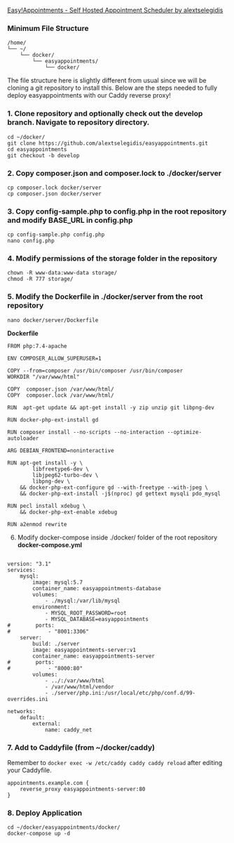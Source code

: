[Easy!Appointments - Self Hosted Appointment Scheduler by alextselegidis](https://github.com/alextselegidis/easyappointments)

### Minimum File Structure
```
/home/
└── ~/
    └── docker/
        └── easyappointments/
            └── docker/
```

The file structure here is slightly different from usual since we will be cloning a git repository to install this. Below are the steps needed to fully deploy easyappointments with our Caddy reverse proxy!

### 1. Clone repository and optionally check out the develop branch. Navigate to repository directory.
```
cd ~/docker/
git clone https://github.com/alextselegidis/easyappointments.git
cd easyappointments
git checkout -b develop
```

### 2. Copy composer.json and composer.lock to ./docker/server
```
cp composer.lock docker/server
cp composer.json docker/server
```

### 3. Copy config-sample.php to config.php in the root repository and modify BASE_URL in config.php
```
cp config-sample.php config.php
nano config.php
```

### 4. Modify permissions of the storage folder in the repository
```
chown -R www-data:www-data storage/
chmod -R 777 storage/
```

### 5. Modify the Dockerfile in ./docker/server from the root repository
```
nano docker/server/Dockerfile
```
**Dockerfile**
```
FROM php:7.4-apache

ENV COMPOSER_ALLOW_SUPERUSER=1

COPY --from=composer /usr/bin/composer /usr/bin/composer
WORKDIR "/var/www/html"

COPY  composer.json /var/www/html/
COPY  composer.lock /var/www/html/

RUN  apt-get update && apt-get install -y zip unzip git libpng-dev

RUN docker-php-ext-install gd

RUN composer install --no-scripts --no-interaction --optimize-autoloader

ARG DEBIAN_FRONTEND=noninteractive

RUN apt-get install -y \
        libfreetype6-dev \
        libjpeg62-turbo-dev \
        libpng-dev \
    && docker-php-ext-configure gd --with-freetype --with-jpeg \
    && docker-php-ext-install -j$(nproc) gd gettext mysqli pdo_mysql

RUN pecl install xdebug \
    && docker-php-ext-enable xdebug

RUN a2enmod rewrite
```

6. Modify docker-compose inside ./docker/ folder of the root repository
**docker-compose.yml**
```

version: "3.1"
services:
    mysql:
        image: mysql:5.7
        container_name: easyappointments-database
        volumes:
            - ./mysql:/var/lib/mysql
        environment:
            - MYSQL_ROOT_PASSWORD=root
            - MYSQL_DATABASE=easyappointments
#        ports:
#            - "8001:3306"
    server:
        build: ./server
        image: easyappointments-server:v1
        container_name: easyappointments-server
#        ports:
#            - "8000:80"
        volumes:
            - ../:/var/www/html
            - /var/www/html/vendor
            - ./server/php.ini:/usr/local/etc/php/conf.d/99-overrides.ini

networks:
    default:
        external:
            name: caddy_net
```


### 7. Add to Caddyfile (from ~/docker/caddy)
Remember to `docker exec -w /etc/caddy caddy caddy reload` after editing your Caddyfile.
```
appointments.example.com {
	reverse_proxy easyappointments-server:80
}
```

### 8. Deploy Application
```
cd ~/docker/easyappointments/docker/
docker-compose up -d
```
